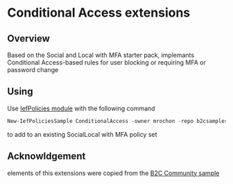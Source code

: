 # Conditional Access extensions

## Overview

Based on the Social and Local with MFA starter pack, implemants Conditional Access-based rules for user blocking or requiring MFA or password change

## Using

Use [IefPolicies module](https://www.powershellgallery.com/packages/IefPolicies) with the following command

```PowerShell
New-IefPoliciesSample ConditionalAccess -owner mrochon -repo b2csamples
```

to add to an existing SocialLocal with MFA policy set

## Acknowldgement

elements of this extensions were copied from the [B2C Community sample](https://github.com/azure-ad-b2c/samples/tree/master/policies/conditional-access)

